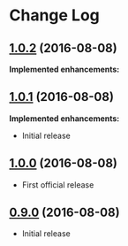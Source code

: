 # Change Log

## [1.0.2](https://github.com/coolsamson7/inject/tree/1.0.2) (2016-08-08)

**Implemented enhancements:**

## [1.0.1](https://github.com/coolsamson7/inject/tree/1.0.1) (2016-08-08)

**Implemented enhancements:**

- Initial release

## [1.0.0](https://github.com/coolsamson7/inject/tree/1.0.0) (2016-08-08)

- First official release

## [0.9.0](https://github.com/coolsamson7/inject/tree/v0.9.0) (2016-08-08)

- Initial release
